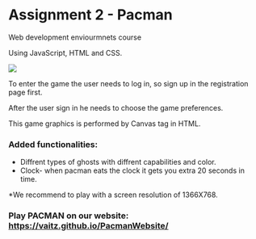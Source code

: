 # Assignment 2 - Pacman

Web development enviourmnets course

Using JavaScript, HTML and CSS.

![](https://github.com/vaitz/pacman/blob/master/photos/bar_pacline.gif)


To enter the game the user needs to log in, so sign up in the registration page first.

After the user sign in he needs to choose the game preferences.

This game graphics is performed by Canvas tag in HTML.


### Added functionalities:
* Diffrent types of ghosts with diffrent capabilities and color.
* Clock- when pacman eats the clock it gets you extra 20 seconds in time.

*We recommend to play with a screen resolution of 1366X768.

### Play PACMAN on our website: https://vaitz.github.io/PacmanWebsite/
 
